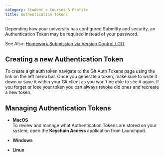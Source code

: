 ```yaml
---
category: Student > Courses & Profile
title: Authentication Tokens
---
```


Depending how your university has configured Submitty and security, an
Authentication Token may be required instead of your password.

See Also: [Homework Submission via Version Control / GIT](/student/submission/version_control)

## Creating a new Authentication Token

To create a git auth token navigate to the Git Auth Tokens
page using the link on the left menu bar. Once you generate a token,
make sure to write it down or save it within your Git client as you
won't be able to see it again.  If you forget or lose your token you
can always revoke old ones and recreate a new token.

## Managing Authentication Tokens

* **MacOS**  
   To review and manage what Authentication Tokens are stored on your
   system, open the **Keychain Access** application from Launchpad.

* **Windows**

* **Linux**